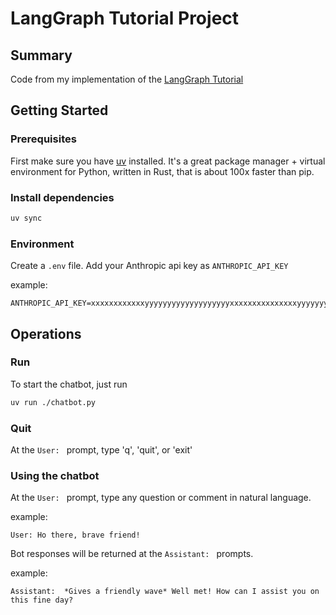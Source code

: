 # LangGraph Tutorial Project

## Summary
Code from my implementation of the [LangGraph Tutorial](https://langchain-ai.github.io/langgraph/concepts/why-langgraph/)

## Getting Started

### Prerequisites
First make sure you have [uv](https://docs.astral.sh/uv/) installed. It's a
great package manager + virtual environment for Python, written in Rust, that
is about 100x faster than pip.

### Install dependencies
```bash
uv sync
```

### Environment
Create a `.env` file. Add your Anthropic api key as `ANTHROPIC_API_KEY`

example:
```
ANTHROPIC_API_KEY=xxxxxxxxxxxxyyyyyyyyyyyyyyyyyyyxxxxxxxxxxxxxxxyyyyyyyy
```

## Operations
### Run
To start the chatbot, just run
```bash
uv run ./chatbot.py
```

### Quit
At the `User: ` prompt, type 'q', 'quit', or 'exit'

### Using the chatbot
At the `User: ` prompt, type any question or comment in natural language.

example:
```
User: Ho there, brave friend!
```

Bot responses will be returned at the `Assistant: ` prompts.

example:
```
Assistant:  *Gives a friendly wave* Well met! How can I assist you on this fine day?
```
